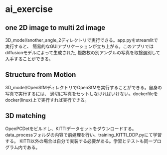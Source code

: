 # ai_exercise

## one 2D image to multi 2d image
3D_model/another_angle_2ディレクトリで実行できる。app.pyをstreamlitで実行すると、
簡易的なGUIアプリケーションが立ち上がる。このアプリではdiffusionモデルによって生成された, 複数枚の別アングルの写真を取捨選別して入手することができる。

## Structure from Motion
3D_model/OpenSfMディレクトリでOpenSfMを実行することができる。自身の写真で実行するには、
適切に写真をセットしなければいけない。dockerfileをdocker(linux)上で実行すれば実行できる。

## 3D matching
OpenPCDetをビルドし、KITTIデータセットをダウンロードする。
data_processフォルダの内容で前処理を行い、training_KITTI_DDP.pyにて学習する。
KITTI以外の場合は自分で実装する必要がある。学習とテストも同一プログラム内である。
